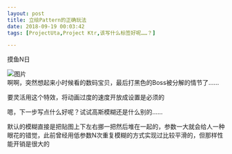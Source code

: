 ```yaml
---
layout: post
title: 立绘Pattern的正确玩法
date: 2018-09-19 00:03:42
tags: [ProjectUta,Project Ktr,该写什么标签好呢……？]

---
```

摸鱼N日

![图片](./images/_LofteremhSNkVpRmJBei9PM01nQldIOHpRSDUrdEUyWTZDdWRpWlBWWVhtei84Y3pqamJRbFYzYmV3PT0.png?=imageView&thumbnail=500x0&quality=96&stripmeta=0&type=jpg%7Cwatermark&type=2)  
啊啊，突然想起来小时候看的数码宝贝，最后打黑色的Boss被分解的情节了……

要灵活用这个特效，将动画过度的速度开放成设置是必须的

嗯，下一步写点什么好呢？试试高斯模糊还是什么别的……

默认的模糊直接是把贴图上下左右挪一把然后堆在一起的，参数一大就会给人一种眼花的错觉，此前曾经用低参数N次重复模糊的方式实现过比较平滑的，但那样性能开销是很大的